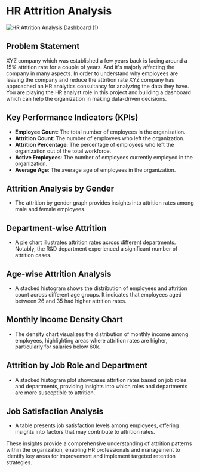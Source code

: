 # HR Attrition Analysis

![HR Attrition Analysis Dashboard (1)](https://github.com/vinit714/Tableau-Dashboards/assets/52816788/664146ee-5d08-4611-8513-cacc56cdd600)

## Problem Statement

XYZ company which was established a few years back is facing around a 15% attrition rate for
a couple of years. And it's majorly affecting the company in many aspects. In order to
understand why employees are leaving the company and reduce the attrition rate XYZ
company has approached an HR analytics consultancy for analyzing the data they have. You
are playing the HR analyst role in this project and building a dashboard which can help the
organization in making data-driven decisions.

## Key Performance Indicators (KPIs)

- **Employee Count**: The total number of employees in the organization.
- **Attrition Count**: The number of employees who left the organization.
- **Attrition Percentage**: The percentage of employees who left the organization out of the total workforce.
- **Active Employees**: The number of employees currently employed in the organization.
- **Average Age**: The average age of employees in the organization.

## Attrition Analysis by Gender

- The attrition by gender graph provides insights into attrition rates among male and female employees.

## Department-wise Attrition

- A pie chart illustrates attrition rates across different departments. Notably, the R&D department experienced a significant number of attrition cases.

## Age-wise Attrition Analysis

- A stacked histogram shows the distribution of employees and attrition count across different age groups. It indicates that employees aged between 26 and 35 had higher attrition rates.

## Monthly Income Density Chart

- The density chart visualizes the distribution of monthly income among employees, highlighting areas where attrition rates are higher, particularly for salaries below 60k.

## Attrition by Job Role and Department

- A stacked histogram plot showcases attrition rates based on job roles and departments, providing insights into which roles and departments are more susceptible to attrition.

## Job Satisfaction Analysis

- A table presents job satisfaction levels among employees, offering insights into factors that may contribute to attrition rates.

These insights provide a comprehensive understanding of attrition patterns within the organization, enabling HR professionals and management to identify key areas for improvement and implement targeted retention strategies.
